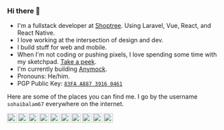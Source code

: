 ### Hi there 👋

- I'm a fullstack developer at [Shoptree](https://github.com/Shoptree). Using Laravel, Vue, React, and React Native.
- I love working at the intersection of design and dev.
- I build stuff for web and mobile.
- When I'm not coding or pushing pixels, I love spending some time with my sketchpad. [Take a peek](https://twitter.com/sohaibalam67/status/1340355170417344513).
- I'm currently building [Anymock](https://github.com/sohaibalam67/anymock-app).
- Pronouns: He/him.
- PGP Public Key: [`83FA A887 3916 0461`](https://keybase.io/sohaibalam67/pgp_keys.asc?fingerprint=6093a95ee64be30014b7401583faa88739160461)


Here are some of the places you can find me. I go by the username `sohaibalam67` everywhere on the internet.

[<img align="left" alt="Twitter" width="22px" src="https://cdn.jsdelivr.net/npm/simple-icons@v3/icons/twitter.svg" />](https://twitter.com/sohaibalam67)
[<img align="left" alt="Dribbble" width="22px" src="https://cdn.jsdelivr.net/npm/simple-icons@v3/icons/dribbble.svg" />](https://dribbble.com/sohaibalam67)
[<img align="left" alt="Goodreads" width="22px" src="https://cdn.jsdelivr.net/npm/simple-icons@v3/icons/goodreads.svg" />](https://goodreads.com/sohaibalam67)
[<img align="left" alt="LinkedIn" width="22px" src="https://cdn.jsdelivr.net/npm/simple-icons@v3/icons/linkedin.svg" />](https://www.linkedin.com/in/sohaibalam67)
[<img align="left" alt="Instagram" width="22px" src="https://cdn.jsdelivr.net/npm/simple-icons@v3/icons/instagram.svg" />](https://www.instagram.com/sohaibalam67)
[<img align="left" alt="Keybase" width="22px" src="https://cdn.jsdelivr.net/npm/simple-icons@v3/icons/keybase.svg" />](https://keybase.io/sohaibalam67)
[<img align="left" alt="Reddit" width="22px" src="https://cdn.jsdelivr.net/npm/simple-icons@v3/icons/reddit.svg" />](https://www.reddit.com/user/sohaibalam67)
[<img align="left" alt="Hacker News" width="22px" src="https://cdn.jsdelivr.net/npm/simple-icons@v3/icons/ycombinator.svg" />](https://news.ycombinator.com/user?id=sohaibalam67)
[<img align="left" alt="Stackoverflow" width="22px" src="https://cdn.jsdelivr.net/npm/simple-icons@v3/icons/stackoverflow.svg" />](https://stackoverflow.com/users/7415250/sohaibalam67)
[<img align="left" alt="Kaggle" width="22px" src="https://cdn.jsdelivr.net/npm/simple-icons@v3/icons/kaggle.svg" />](https://www.kaggle.com/sohaibalam67)

<img alt="" src="https://sohaibalam67-github.herokuapp.com/readme/github?id=github_readme" />
